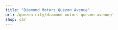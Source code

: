 ```yaml
---
title: "Diamond Motors Quezon Avenue"
url: /quezon-city/diamond-motors-quezon-avenue/
shop: car
---
```


